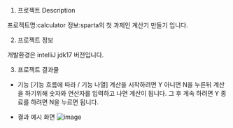 1. 프로젝트 Description

프로젝트명:calculator
정보:sparta의 첫 과제인 계산기 만들기 입니다.

2. 프로젝트 정보

개발환경은 intelliJ jdk17 버전입니다.
 

3. 프로젝트 결과물

- 기능 [기능 흐름에 따라 / 기능 나열]
  계산을 시작하려면 Y 아니면 N을 누른뒤 계산을 하기위해 숫자와 연산자를 입력하고 나면 계산이 됩니다. 그 후 계속 하려면 Y 종료를 하려면 N을 누르면 됩니다.
  
- 결과 예시 화면
![image](https://github.com/user-attachments/assets/f82d0f3e-f08e-473c-b6e7-d34d9bc912e6)


